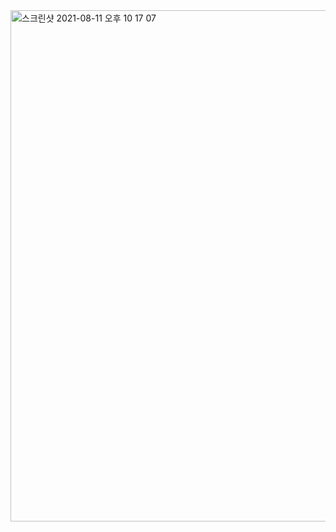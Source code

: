 <img width="818" alt="스크린샷 2021-08-11 오후 10 17 07" src="https://user-images.githubusercontent.com/74946505/135410787-ee00c99d-758c-4ec9-99f0-12618fe66bc0.png">
